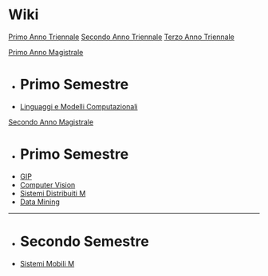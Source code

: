 # Wiki

[Primo Anno Triennale](1T.md)
[Secondo Anno Triennale](2T.md)
[Terzo Anno Triennale](3T.md)

[Primo Anno Magistrale]()
  
  * # Primo Semestre
  * [Linguaggi e Modelli Computazionali](1M/linguaggiEModelliM.md)

[Secondo Anno Magistrale]()

  * # Primo Semestre
  * [GIP](2M/GIPM.md)
  * [Computer Vision](2M/computerVisionM.md)
  * [Sistemi Distribuiti M](2M/sistemiDistribuitiM.md)
  * [Data Mining](2M/dataMiningM.md)
  - - - -
  * # Secondo Semestre
  * [Sistemi Mobili M](2M/sistemiMobiliM.md)

